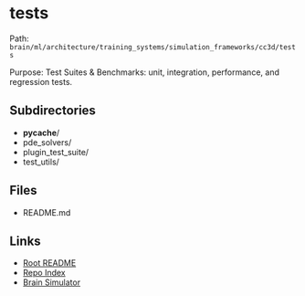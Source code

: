 # tests

Path: `brain/ml/architecture/training_systems/simulation_frameworks/cc3d/tests`

Purpose: Test Suites & Benchmarks: unit, integration, performance, and regression tests.

## Subdirectories
- __pycache__/
- pde_solvers/
- plugin_test_suite/
- test_utils/

## Files
- README.md

## Links
- [Root README](../../../../../../README.md)
- [Repo Index](../../../../../../repo_index.json)
- [Brain Simulator](../../../../../../brain/architecture/brain_simulator.py)
